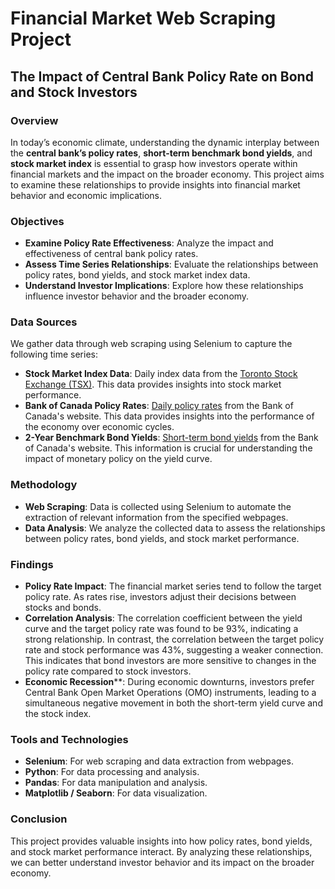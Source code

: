 # Financial Market Web Scraping Project
## The Impact of Central Bank Policy Rate on Bond and Stock Investors

### Overview
In today’s economic climate, understanding the dynamic interplay between the **central bank’s policy rates**, **short-term benchmark bond yields**, and **stock market index** is essential to grasp how investors operate within financial markets and the impact on the broader economy. This project aims to examine these relationships to provide insights into financial market behavior and economic implications.

### Objectives
- **Examine Policy Rate Effectiveness**: Analyze the impact and effectiveness of central bank policy rates.
- **Assess Time Series Relationships**: Evaluate the relationships between policy rates, bond yields, and stock market index data.
- **Understand Investor Implications**: Explore how these relationships influence investor behavior and the broader economy.

### Data Sources
We gather data through web scraping using Selenium to capture the following time series:
- **Stock Market Index Data**: Daily index data from the [Toronto Stock Exchange (TSX)](https://money.tmx.com/en). This data provides insights into stock market performance.
- **Bank of Canada Policy Rates**: [Daily policy rates](https://www.bankofcanada.ca/core-functions/monetary-policy/key-interest-rate/) from the Bank of Canada's website. This data provides insights into the performance of the economy over economic cycles.
- **2-Year Benchmark Bond Yields**: [Short-term bond yields](https://www.bankofcanada.ca/rates/interest-rates/canadian-bonds/) from the Bank of Canada's website. This information is crucial for understanding the impact of monetary policy on the yield curve.

### Methodology
- **Web Scraping**: Data is collected using Selenium to automate the extraction of relevant information from the specified webpages.
- **Data Analysis**: We analyze the collected data to assess the relationships between policy rates, bond yields, and stock market performance.

### Findings
- **Policy Rate Impact**: The financial market series tend to follow the target policy rate. As rates rise, investors adjust their decisions between stocks and bonds.
- **Correlation Analysis**: The correlation coefficient between the yield curve and the target policy rate was found to be 93%, indicating a strong relationship. In contrast, the correlation between the target policy rate and stock performance was 43%, suggesting a weaker connection. This indicates that bond investors are more sensitive to changes in the policy rate compared to stock investors.
- **Economic Recession****: During economic downturns, investors prefer Central Bank Open Market Operations (OMO) instruments, leading to a simultaneous negative movement in both the short-term yield curve and the stock index.

### Tools and Technologies
- **Selenium**: For web scraping and data extraction from webpages.
- **Python**: For data processing and analysis.
- **Pandas**: For data manipulation and analysis.
- **Matplotlib / Seaborn**: For data visualization.

### Conclusion
This project provides valuable insights into how policy rates, bond yields, and stock market performance interact. By analyzing these relationships, we can better understand investor behavior and its impact on the broader economy.


